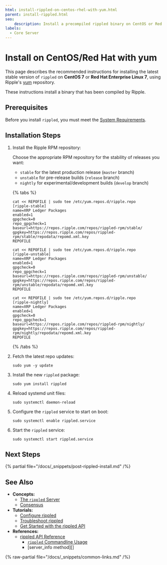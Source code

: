 ```yaml
---
html: install-rippled-on-centos-rhel-with-yum.html
parent: install-rippled.html
seo:
    description: Install a precompiled rippled binary on CentOS or Red Hat Enterprise Linux.
labels:
  - Core Server
---
```

# Install on CentOS/Red Hat with yum

This page describes the recommended instructions for installing the latest stable version of `rippled` on **CentOS 7** or **Red Hat Enterprise Linux 7**, using Ripple's [yum](https://en.wikipedia.org/wiki/Yellowdog_Updater,_Modified) repository.

These instructions install a binary that has been compiled by Ripple.


## Prerequisites

Before you install `rippled`, you must meet the [System Requirements](system-requirements.md).


## Installation Steps

1. Install the Ripple RPM repository:

    Choose the appropriate RPM repository for the stability of releases you want:

    - `stable` for the latest production release (`master` branch)
    - `unstable` for pre-release builds (`release` branch)
    - `nightly` for experimental/development builds (`develop` branch)

    {% tabs %}

    ```{% label="Stable" %}
    cat << REPOFILE | sudo tee /etc/yum.repos.d/ripple.repo
    [ripple-stable]
    name=XRP Ledger Packages
    enabled=1
    gpgcheck=0
    repo_gpgcheck=1
    baseurl=https://repos.ripple.com/repos/rippled-rpm/stable/
    gpgkey=https://repos.ripple.com/repos/rippled-rpm/stable/repodata/repomd.xml.key
    REPOFILE
    ```

    ```{% label="Pre-release" %}
    cat << REPOFILE | sudo tee /etc/yum.repos.d/ripple.repo
    [ripple-unstable]
    name=XRP Ledger Packages
    enabled=1
    gpgcheck=0
    repo_gpgcheck=1
    baseurl=https://repos.ripple.com/repos/rippled-rpm/unstable/
    gpgkey=https://repos.ripple.com/repos/rippled-rpm/unstable/repodata/repomd.xml.key
    REPOFILE
    ```

    ```{% label="Development" %}
    cat << REPOFILE | sudo tee /etc/yum.repos.d/ripple.repo
    [ripple-nightly]
    name=XRP Ledger Packages
    enabled=1
    gpgcheck=0
    repo_gpgcheck=1
    baseurl=https://repos.ripple.com/repos/rippled-rpm/nightly/
    gpgkey=https://repos.ripple.com/repos/rippled-rpm/nightly/repodata/repomd.xml.key
    REPOFILE
    ```

    {% /tabs %}

2. Fetch the latest repo updates:

    ```
    sudo yum -y update
    ```

3. Install the new `rippled` package:

    ```
    sudo yum install rippled
    ```

4. Reload systemd unit files:

    ```
    sudo systemctl daemon-reload
    ```

5. Configure the `rippled` service to start on boot:

    ```
    sudo systemctl enable rippled.service
    ```

6. Start the `rippled` service:

    ```
    sudo systemctl start rippled.service
    ```


## Next Steps

{% partial file="/docs/_snippets/post-rippled-install.md" /%}


## See Also

- **Concepts:**
    - [The `rippled` Server](../../concepts/networks-and-servers/index.md)
    - [Consensus](../../concepts/consensus-protocol/index.md)
- **Tutorials:**
    - [Configure rippled](../configuration/index.md)
    - [Troubleshoot rippled](../troubleshooting/index.md)
    - [Get Started with the rippled API](../../tutorials/http-websocket-apis/get-started.md)
- **References:**
    - [rippled API Reference](../../references/http-websocket-apis/index.md)
        - [`rippled` Commandline Usage](../commandline-usage.md)
        - [server_info method][]

{% raw-partial file="/docs/_snippets/common-links.md" /%}
